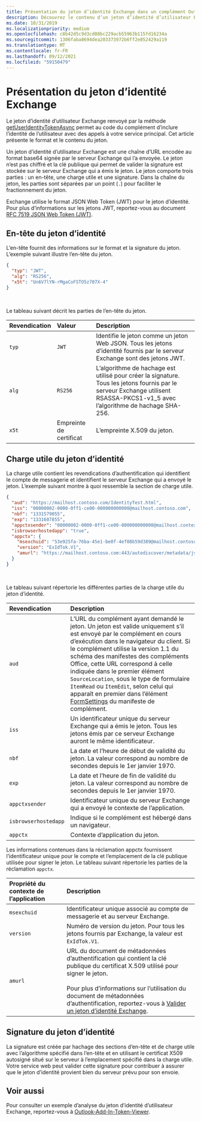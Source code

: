 ```yaml
---
title: Présentation du jeton d’identité Exchange dans un complément Outlook
description: Découvrez le contenu d’un jeton d’identité d’utilisateur Exchange généré à partir d’un complément Outlook.
ms.date: 10/31/2019
ms.localizationpriority: medium
ms.openlocfilehash: c8b42d5c9d3cd08bc229acb55963b115fd16234a
ms.sourcegitcommit: 1306faba8694dea203373972b6ff2e852429a119
ms.translationtype: MT
ms.contentlocale: fr-FR
ms.lasthandoff: 09/12/2021
ms.locfileid: "59150479"
---
```

# <a name="inside-the-exchange-identity-token"></a>Présentation du jeton d’identité Exchange

Le jeton d’identité d’utilisateur Exchange renvoyé par la méthode [getUserIdentityTokenAsync](../reference/objectmodel/preview-requirement-set/office.context.mailbox.md#methods) permet au code du complément d’inclure l’identité de l’utilisateur avec des appels à votre service principal. Cet article présente le format et le contenu du jeton.

Un jeton d’identité d’utilisateur Exchange est une chaîne d’URL encodée au format base64 signée par le serveur Exchange qui l’a envoyée. Le jeton n’est pas chiffré et la clé publique qui permet de valider la signature est stockée sur le serveur Exchange qui a émis le jeton. Le jeton comporte trois parties : un en-tête, une charge utile et une signature. Dans la chaîne du jeton, les parties sont séparées par un point (`.`) pour faciliter le fractionnement du jeton.

Exchange utilise le format JSON Web Token (JWT) pour le jeton d’identité. Pour plus d’informations sur les jetons JWT, reportez-vous au document [RFC 7519 JSON Web Token (JWT)](https://www.rfc-editor.org/rfc/rfc7519.txt).

## <a name="identity-token-header"></a>En-tête du jeton d’identité

L’en-tête fournit des informations sur le format et la signature du jeton. L’exemple suivant illustre l’en-tête du jeton.

```JSON
{
  "typ": "JWT",
  "alg": "RS256",
  "x5t": "Un6V7lYN-rMgaCoFSTO5z707X-4"
}
```

<br/>
 
Le tableau suivant décrit les parties de l’en-tête du jeton.

| Revendication | Valeur | Description |
|:-----|:-----|:-----|
| `typ` | `JWT` | Identifie le jeton comme un jeton Web JSON. Tous les jetons d’identité fournis par le serveur Exchange sont des jetons JWT. |
| `alg` | `RS256` | L’algorithme de hachage est utilisé pour créer la signature. Tous les jetons fournis par le serveur Exchange utilisent RSASSA-PKCS1-v1_5 avec l’algorithme de hachage SHA-256. |
| `x5t` | Empreinte de certificat | L’empreinte X.509 du jeton. |

## <a name="identity-token-payload"></a>Charge utile du jeton d’identité

La charge utile contient les revendications d’authentification qui identifient le compte de messagerie et identifient le serveur Exchange qui a envoyé le jeton. L’exemple suivant montre à quoi ressemble la section de charge utile.

```JSON
{ 
  "aud": "https://mailhost.contoso.com/IdentityTest.html", 
  "iss": "00000002-0000-0ff1-ce00-000000000000@mailhost.contoso.com", 
  "nbf": "1331579055", 
  "exp": "1331607855", 
  "appctxsender": "00000002-0000-0ff1-ce00-000000000000@mailhost.context.com",
  "isbrowserhostedapp": "true",
  "appctx": { 
    "msexchuid": "53e925fa-76ba-45e1-be0f-4ef08b59d389@mailhost.contoso.com",
    "version": "ExIdTok.V1",
    "amurl": "https://mailhost.contoso.com:443/autodiscover/metadata/json/1"
  } 
}
```

<br/>
 
Le tableau suivant répertorie les différentes parties de la charge utile du jeton d’identité.

| Revendication | Description |
|:-----|:-----|
| `aud` | L’URL du complément ayant demandé le jeton. Un jeton est valide uniquement s’il est envoyé par le complément en cours d’exécution dans le navigateur du client. Si le complément utilise la version 1.1 du schéma des manifestes des compléments Office, cette URL correspond à celle indiquée dans le premier élément `SourceLocation`, sous le type de formulaire `ItemRead` ou `ItemEdit`, selon celui qui apparaît en premier dans l’élément [FormSettings](../reference/manifest/formsettings.md) du manifeste de complément. |
| `iss` | Un identificateur unique du serveur Exchange qui a émis le jeton. Tous les jetons émis par ce serveur Exchange auront le même identificateur. |
| `nbf` | La date et l’heure de début de validité du jeton. La valeur correspond au nombre de secondes depuis le 1er janvier 1970. |
| `exp` | La date et l’heure de fin de validité du jeton. La valeur correspond au nombre de secondes depuis le 1er janvier 1970. |
| `appctxsender` | Identificateur unique du serveur Exchange qui a envoyé le contexte de l’application. |
| `isbrowserhostedapp` | Indique si le complément est hébergé dans un navigateur. |
| `appctx` | Contexte d’application du jeton. |

Les informations contenues dans la réclamation appctx fournissent l’identificateur unique pour le compte et l’emplacement de la clé publique utilisée pour signer le jeton. Le tableau suivant répertorie les parties de la réclamation `appctx`.

| Propriété du contexte de l’application | Description |
|:-----|:-----|
| `msexchuid` | Identificateur unique associé au compte de messagerie et au serveur Exchange. |
| `version` | Numéro de version du jeton. Pour tous les jetons fournis par Exchange, la valeur est `ExIdTok.V1`. |
| `amurl` | URL du document de métadonnées d’authentification qui contient la clé publique du certificat X.509 utilisé pour signer le jeton.<br/><br/>Pour plus d’informations sur l’utilisation du document de métadonnées d’authentification, reportez-vous à [Valider un jeton d’identité Exchange](validate-an-identity-token.md). |

## <a name="identity-token-signature"></a>Signature du jeton d’identité

La signature est créée par hachage des sections d’en-tête et de charge utile avec l’algorithme spécifié dans l’en-tête et en utilisant le certificat X509 autosigné situé sur le serveur à l’emplacement spécifié dans la charge utile. Votre service web peut valider cette signature pour contribuer à assurer que le jeton d’identité provient bien du serveur prévu pour son envoie.

## <a name="see-also"></a>Voir aussi

Pour consulter un exemple d’analyse du jeton d’identité d’utilisateur Exchange, reportez-vous à [Outlook-Add-In-Token-Viewer](https://github.com/OfficeDev/Outlook-Add-In-Token-Viewer).
